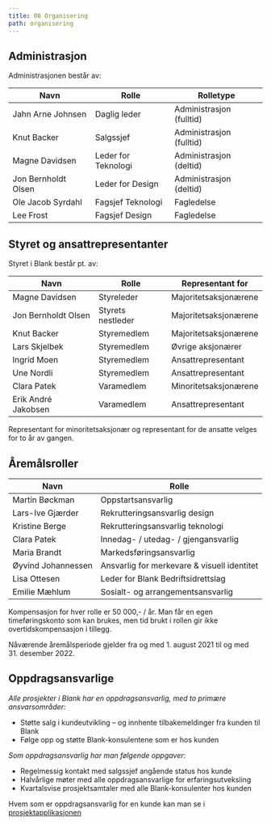 ```yaml
---
title: 08 Organisering
path: organisering
---
```


## Administrasjon
Administrasjonen består av:

Navn | Rolle | Rolletype
------ | ----- | --------------------
Jahn Arne Johnsen | Daglig leder | Administrasjon (fulltid)
Knut Backer | Salgssjef | Administrasjon (fulltid)
Magne Davidsen | Leder for Teknologi | Administrasjon (deltid)
Jon Bernholdt Olsen | Leder for Design | Administrasjon (deltid)
Ole Jacob Syrdahl | Fagsjef Teknologi | Fagledelse
Lee Frost | Fagsjef Design | Fagledelse


## Styret og ansattrepresentanter
Styret i Blank består pt. av:

Navn | Rolle | Representant for
------ | ----- | --------------------
Magne Davidsen | Styreleder | Majoritetsaksjonærene
Jon Bernholdt Olsen | Styrets nestleder | Majoritetsaksjonærene
Knut Backer | Styremedlem | Majoritetsaksjonærene
Lars Skjelbek | Styremedlem | Øvrige aksjonærer
Ingrid Moen | Styremedlem | Ansattrepresentant
Une Nordli | Styremedlem | Ansattrepresentant
Clara Patek | Varamedlem | Minoritetsaksjonærene
Erik André Jakobsen | Varamedlem | Ansattrepresentant

Representant for minoritetsaksjonær og representant for de ansatte velges for to år av gangen.

## Åremålsroller

Navn | Rolle 
------ | ----- 
Martin Bøckman | Oppstartsansvarlig 
Lars-Ive Gjærder | Rekrutteringsansvarlig design
Kristine Berge | Rekrutteringsansvarlig teknologi
Clara Patek | Innedag- / utedag- / gjengansvarlig
Maria Brandt | Markedsføringsansvarlig
Øyvind Johannessen | Ansvarlig for merkevare & visuell identitet
Lisa Ottesen | Leder for Blank Bedriftsidrettslag
Emilie Mæhlum | Sosialt- og arrangementsansvarlig

Kompensasjon for hver rolle er 50 000,- / år. Man får en egen timeføringskonto som kan brukes, men tid brukt i rollen gir ikke overtidskompensasjon i tillegg.

Nåværende åremålsperiode gjelder fra og med 1. august 2021 til og med 31. desember 2022.

## Oppdragsansvarlige

*Alle prosjekter i Blank har en oppdragsansvarlig, med to primære ansvarsområder:*
- Støtte salg i kundeutvikling – og innhente tilbakemeldinger fra kunden til Blank
- Følge opp og støtte Blank-konsulentene som er hos kunden

*Som oppdragsansvarlig har man følgende oppgaver:*
- Regelmessig kontakt med salgssjef angående status hos kunde
- Halvårlige møter med alle oppdragsansvarlige for erfaringsutveksling
- Kvartalsvise prosjektsamtaler med alle Blank-konsulenter hos kunden

Hvem som er oppdragsansvarlig for en kunde kan man se i [prosjektapplikasjonen](https://inni.blank.no/projects)
